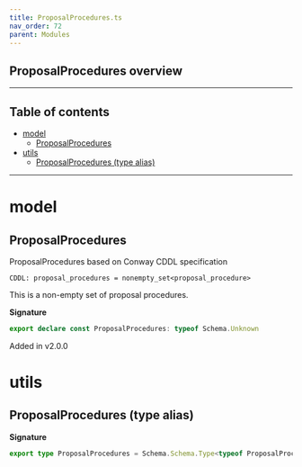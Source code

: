 ```yaml
---
title: ProposalProcedures.ts
nav_order: 72
parent: Modules
---
```


## ProposalProcedures overview

---

<h2 class="text-delta">Table of contents</h2>

- [model](#model)
  - [ProposalProcedures](#proposalprocedures)
- [utils](#utils)
  - [ProposalProcedures (type alias)](#proposalprocedures-type-alias)

---

# model

## ProposalProcedures

ProposalProcedures based on Conway CDDL specification

```
CDDL: proposal_procedures = nonempty_set<proposal_procedure>
```

This is a non-empty set of proposal procedures.

**Signature**

```ts
export declare const ProposalProcedures: typeof Schema.Unknown
```

Added in v2.0.0

# utils

## ProposalProcedures (type alias)

**Signature**

```ts
export type ProposalProcedures = Schema.Schema.Type<typeof ProposalProcedures>
```
